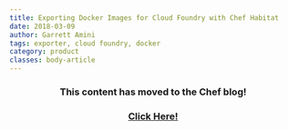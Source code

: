 ```yaml
---
title: Exporting Docker Images for Cloud Foundry with Chef Habitat
date: 2018-03-09
author: Garrett Amini
tags: exporter, cloud foundry, docker
category: product
classes: body-article
---
```


<h3><p style="text-align: center;">This content has moved to the Chef blog!</p></h3>
<h3><a href="https://blog.chef.io/2018/03/09/exporting-docker-images-for-cloud-foundry-with-habitat"><p style="text-align: center;">Click Here!</p></a></h3>